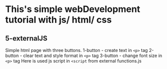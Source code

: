 # This's simple webDevelopment tutorial with js/ html/ css
## 5-externalJS
Simple html page with three buttons.
1-button - create text in `<p>` tag
2-button - clear text and style format in `<p>` tag
3-button - change font size in `<p>` tag
Here is used js script in `<script` from external functions.js 

